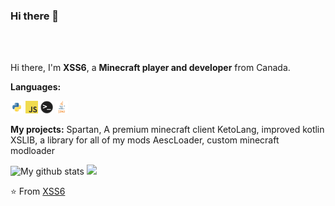 ### Hi there 👋

<br />
<br />

Hi there, I'm **XSS6**, a **Minecraft player and developer** from Canada. 


**Languages:**  

<code><img height="20" src="https://raw.githubusercontent.com/github/explore/80688e429a7d4ef2fca1e82350fe8e3517d3494d/topics/python/python.png"></code>
<code><img height="20" src="https://raw.githubusercontent.com/github/explore/80688e429a7d4ef2fca1e82350fe8e3517d3494d/topics/javascript/javascript.png"></code>
<code><img height="20" src="https://raw.githubusercontent.com/github/explore/80688e429a7d4ef2fca1e82350fe8e3517d3494d/topics/terminal/terminal.png"></code>
<code><img height="20" src="https://raw.githubusercontent.com/github/explore/80688e429a7d4ef2fca1e82350fe8e3517d3494d/topics/java/java.png"></code>

**My projects:**
Spartan, A premium minecraft client
KetoLang, improved kotlin
XSLIB, a library for all of my mods
AescLoader, custom minecraft modloader


![My github stats](https://github-readme-stats.vercel.app/api?username=Java8-OnTop&show_icons=true&hide_border=true)
![](https://komarev.com/ghpvc/?username=Java8-OnTop)

⭐️ From [XSS6](https://github.com/Java8-OnTop)
